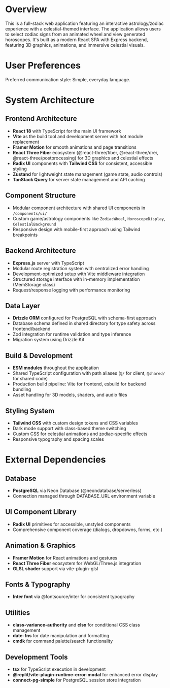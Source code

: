 # Overview

This is a full-stack web application featuring an interactive astrology/zodiac experience with a celestial-themed interface. The application allows users to select zodiac signs from an animated wheel and view generated horoscopes. It's built as a modern React SPA with Express backend, featuring 3D graphics, animations, and immersive celestial visuals.

# User Preferences

Preferred communication style: Simple, everyday language.

# System Architecture

## Frontend Architecture
- **React 18** with TypeScript for the main UI framework
- **Vite** as the build tool and development server with hot module replacement
- **Framer Motion** for smooth animations and page transitions
- **React Three Fiber** ecosystem (@react-three/fiber, @react-three/drei, @react-three/postprocessing) for 3D graphics and celestial effects
- **Radix UI** components with **Tailwind CSS** for consistent, accessible styling
- **Zustand** for lightweight state management (game state, audio controls)
- **TanStack Query** for server state management and API caching

## Component Structure
- Modular component architecture with shared UI components in `/components/ui/`
- Custom game/astrology components like `ZodiacWheel`, `HoroscopeDisplay`, `CelestialBackground`
- Responsive design with mobile-first approach using Tailwind breakpoints

## Backend Architecture  
- **Express.js** server with TypeScript
- Modular route registration system with centralized error handling
- Development-optimized setup with Vite middleware integration
- Structured storage interface with in-memory implementation (MemStorage class)
- Request/response logging with performance monitoring

## Data Layer
- **Drizzle ORM** configured for PostgreSQL with schema-first approach
- Database schema defined in shared directory for type safety across frontend/backend
- Zod integration for runtime validation and type inference
- Migration system using Drizzle Kit

## Build & Development
- **ESM modules** throughout the application
- Shared TypeScript configuration with path aliases (`@/` for client, `@shared/` for shared code)
- Production build pipeline: Vite for frontend, esbuild for backend bundling
- Asset handling for 3D models, shaders, and audio files

## Styling System
- **Tailwind CSS** with custom design tokens and CSS variables
- Dark mode support with class-based theme switching  
- Custom CSS for celestial animations and zodiac-specific effects
- Responsive typography and spacing scales

# External Dependencies

## Database
- **PostgreSQL** via Neon Database (@neondatabase/serverless)
- Connection managed through DATABASE_URL environment variable

## UI Component Library
- **Radix UI** primitives for accessible, unstyled components
- Comprehensive component coverage (dialogs, dropdowns, forms, etc.)

## Animation & Graphics
- **Framer Motion** for React animations and gestures
- **React Three Fiber** ecosystem for WebGL/Three.js integration
- **GLSL shader** support via vite-plugin-glsl

## Fonts & Typography
- **Inter font** via @fontsource/inter for consistent typography

## Utilities
- **class-variance-authority** and **clsx** for conditional CSS class management
- **date-fns** for date manipulation and formatting
- **cmdk** for command palette/search functionality

## Development Tools
- **tsx** for TypeScript execution in development
- **@replit/vite-plugin-runtime-error-modal** for enhanced error display
- **connect-pg-simple** for PostgreSQL session store integration